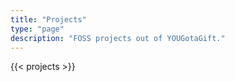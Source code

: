```yaml
---
title: "Projects"
type: "page"
description: "FOSS projects out of YOUGotaGift."
---
```


{{< projects >}}
